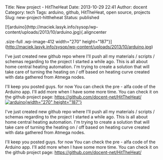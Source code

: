 Title: New project - HitTheHeat
Date: 2013-10-29 22:41
Author: docent
Category: tech
Tags: arduino, github, HitTheHeat, open source, projects
Slug: new-project-hittheheat
Status: published

<!--:en-->[![arduino](http://maciek.lasyk.info/sysop/wp-content/uploads/2013/10/arduino.jpg){.aligncenter
.size-full .wp-image-412 width="270"
height="187"}](http://maciek.lasyk.info/sysop/wp-content/uploads/2013/10/arduino.jpg)

I've just created new github repo where I'll push all my materials /
scripts / schemas regarding to the project I started a while ago. This
is all about home central heating automation. I'm trying to create a
solution that will take care of turning the heating on / off based on
heating curve created with data gathered from Atmega nodes.

I'll keep you posted guys. for now You can check the pre - alfa code of
the Arduino app. I'll add more when I have some more time. You can check
it on the github project
page: <https://github.com/docent-net/HitTheHeat/><!--:--><!--:pl-->[![arduino](http://maciek.lasyk.info/sysop/wp-content/uploads/2013/10/arduino.jpg){width="270"
height="187"}](http://maciek.lasyk.info/sysop/wp-content/uploads/2013/10/arduino.jpg)

I've just created new github repo where I'll push all my materials /
scripts / schemas regarding to the project I started a while ago. This
is all about home central heating automation. I'm trying to create a
solution that will take care of turning the heating on / off based on
heating curve created with data gathered from Atmega nodes.

I'll keep you posted guys. for now You can check the pre - alfa code of
the Arduino app. I'll add more when I have some more time. You can check
it on the github project
page: <https://github.com/docent-net/HitTheHeat/><!--:-->
